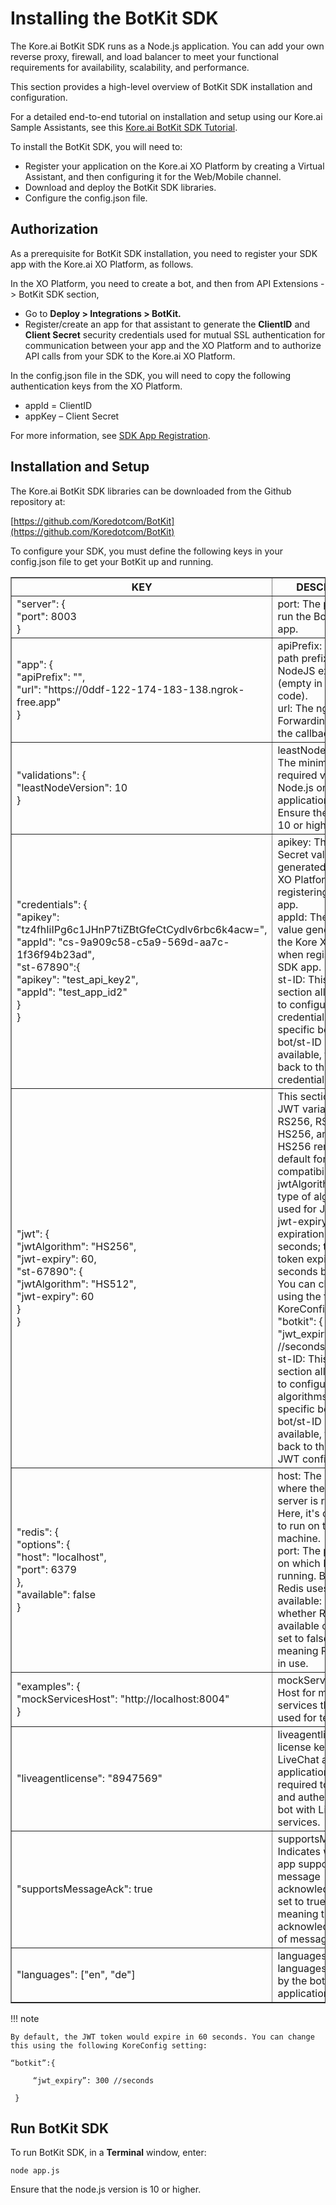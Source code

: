 # Installing the BotKit SDK

The Kore.ai BotKit SDK runs as a Node.js application. You can add your own reverse proxy, firewall, and load balancer to meet your functional requirements for availability, scalability, and performance.

This section provides a high-level overview of BotKit SDK installation and configuration.

For a detailed end-to-end tutorial on installation and setup using our Kore.ai Sample Assistants, see this [Kore.ai BotKit SDK Tutorial](../tutorials/flight-search-sample-bot).

To install the BotKit SDK, you will need to:

* Register your application on the Kore.ai XO Platform by creating a Virtual Assistant, and then configuring it for the Web/Mobile channel.
* Download and deploy the BotKit SDK libraries.
* Configure the config.json file.

## Authorization

As a prerequisite for BotKit SDK installation, you need to register your SDK app with the Kore.ai XO Platform, as follows.

In the XO Platform, you need to create a bot, and then from API Extensions -> BotKit SDK section,

* Go to **Deploy > Integrations > BotKit.**
* Register/create an app for that assistant to generate the **ClientID** and **Client Secret** security credentials used for mutual SSL authentication for communication between your app and the XO Platform and to authorize API calls from your SDK to the Kore.ai XO Platform. 

In the config.json file in the SDK, you will need to copy the following authentication keys from the XO Platform.

* appId = ClientID
* appKey – Client Secret

For more information, see [SDK App Registration](../app-registration).

## Installation and Setup

The Kore.ai BotKit SDK libraries can be downloaded from the Github repository at:

[https://github.com/Koredotcom/BotKit](https://github.com/Koredotcom/BotKit)

To configure your SDK, you must define the following keys in your config.json file to get your BotKit up and running.



<table border="1">
  <tr>
    <th>KEY</th>
    <th>DESCRIPTION</th>
  </tr>
  <tr>
    <td>"server": {<br>"port": 8003<br>}</td>
    <td>port: The port used to run the BotKit NodeJS app.</td>
  </tr>
  <tr>
    <td>"app": {<br>"apiPrefix": "",<br>"url": "https://0ddf-122-174-183-138.ngrok-free.app"<br>}</td>
    <td>
      apiPrefix: The API path prefix to the NodeJS express route (empty in the sample code).<br>
      url: The ngrok Forwarding URL for the callback server.
    </td>
  </tr>
  <tr>
    <td>"validations": {<br>"leastNodeVersion": 10<br>}</td>
    <td>leastNodeVersion: The minimum required version of Node.js on which the application must run. Ensure the version is 10 or higher.</td>
  </tr>
  <tr>
    <td>"credentials": {<br>"apikey": "tz4fhIiIPg6c1JHnP7tiZBtGfeCtCydlv6rbc6k4acw=",<br>"appId": "cs-9a909c58-c5a9-569d-aa7c-1f36f94b23ad",<br>"st-67890":{<br>"apikey": "test_api_key2",<br>"appId": "test_app_id2"<br>}<br>}</td>
    <td>
      apikey: The Client Secret value generated on the Kore XO Platform when registering your SDK app.<br>
      appId: The Client ID value generated on the Kore XO Platform when registering your SDK app.<br>
      st-ID: This sub-section allows users to configure the credentials for a specific bot. If no bot/st-ID block is available, this will fall back to the parent credentials.
    </td>
  </tr>
  <tr>
    <td>"jwt": {<br>"jwtAlgorithm": "HS256",<br>"jwt-expiry": 60,<br>"st-67890": {<br>"jwtAlgorithm": "HS512",<br>"jwt-expiry": 60<br>}<br>}</td>
    <td>
      This section supports JWT variations RS256, RS512, HS256, and HS512; HS256 remains the default for backward compatibility.<br>
      jwtAlgorithm: The type of algorithm used for JWT signing.<br>
      jwt-expiry: JWT expiration time in seconds; the JWT token expires in 60 seconds by default. You can change this using the following KoreConfig setting:<br>
      "botkit": { "jwt_expiry": 300 //seconds }<br>
      st-ID: This sub-section allows users to configure these algorithms for a specific bot. If no bot/st-ID block is available, this will fall back to the parent JWT configurations.
    </td>
  </tr>
  <tr>
    <td>"redis": {<br>"options": {<br>"host": "localhost",<br>"port": 6379<br>},<br>"available": false<br>}</td>
    <td>
      host: The hostname where the Redis server is running. Here, it's configured to run on the local machine.<br>
      port: The port number on which Redis is running. By default, Redis uses port 6379.<br>
      available: Indicates whether Redis is available or not. It's set to false here, meaning Redis is not in use.
    </td>
  </tr>
  <tr>
    <td>"examples": {<br>"mockServicesHost": "http://localhost:8004"<br>}</td>
    <td>mockServicesHost: Host for mock services that can be used for testing.</td>
  </tr>
  <tr>
    <td>"liveagentlicense": "8947569"</td>
    <td>liveagentlicense: The license key for the LiveChat agent application. This is required to connect and authenticate the bot with LiveChat services.</td>
  </tr>
  <tr>
    <td>"supportsMessageAck": true</td>
    <td>supportsMessageAck: Indicates whether the app supports message acknowledgment. It's set to true here, meaning the app acknowledges receipt of messages.</td>
  </tr>
  <tr>
    <td>"languages": ["en", "de"]</td>
    <td>languages: A list of languages supported by the bot or the application.</td>
  </tr>
</table>





!!! note

    By default, the JWT token would expire in 60 seconds. You can change this using the following KoreConfig setting:
   
   ```
   “botkit”:{

        “jwt_expiry”: 300 //seconds

    }
   ```

## Run BotKit SDK

To run BotKit SDK, in a **Terminal** window, enter:
```
node app.js
```

Ensure that the node.js version is 10 or higher.
